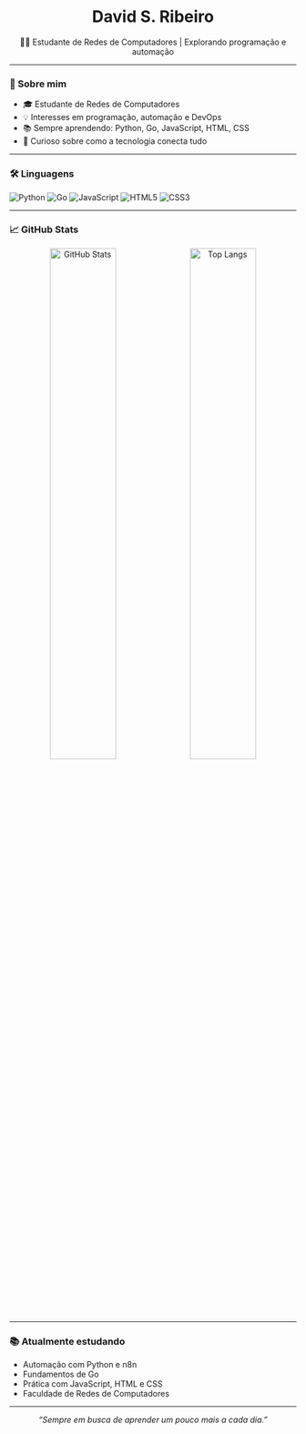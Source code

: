 <h1 align="center">David S. Ribeiro</h1>

<p align="center">
  👨‍💻 Estudante de Redes de Computadores | Explorando programação e automação
</p>

---

### 🚀 Sobre mim

- 🎓 Estudante de Redes de Computadores  
- 💡 Interesses em programação, automação e DevOps  
- 📚 Sempre aprendendo: Python, Go, JavaScript, HTML, CSS  
- 🔎 Curioso sobre como a tecnologia conecta tudo  

---

### 🛠️ Linguagens

![Python](https://img.shields.io/badge/-Python-3776AB?style=flat&logo=python&logoColor=white)
![Go](https://img.shields.io/badge/-Go-00ADD8?style=flat&logo=go&logoColor=white)
![JavaScript](https://img.shields.io/badge/-JavaScript-F7DF1E?style=flat&logo=javascript&logoColor=black)
![HTML5](https://img.shields.io/badge/-HTML5-E34F26?style=flat&logo=html5&logoColor=white)
![CSS3](https://img.shields.io/badge/-CSS3-1572B6?style=flat&logo=css3&logoColor=white)

---

### 📈 GitHub Stats

<p align="center">
  <img src="https://github-readme-stats.vercel.app/api?username=David00SR&show_icons=true&theme=tokyonight" alt="GitHub Stats" width="48%"/>
  <img src="https://github-readme-stats.vercel.app/api/top-langs/?username=David00SR&layout=compact&theme=tokyonight" alt="Top Langs" width="48%"/>
</p>

---

### 📚 Atualmente estudando

- Automação com Python e n8n  
- Fundamentos de Go  
- Prática com JavaScript, HTML e CSS  
- Faculdade de Redes de Computadores  

---

<p align="center">
  <em>“Sempre em busca de aprender um pouco mais a cada dia.”</em>
</p>
